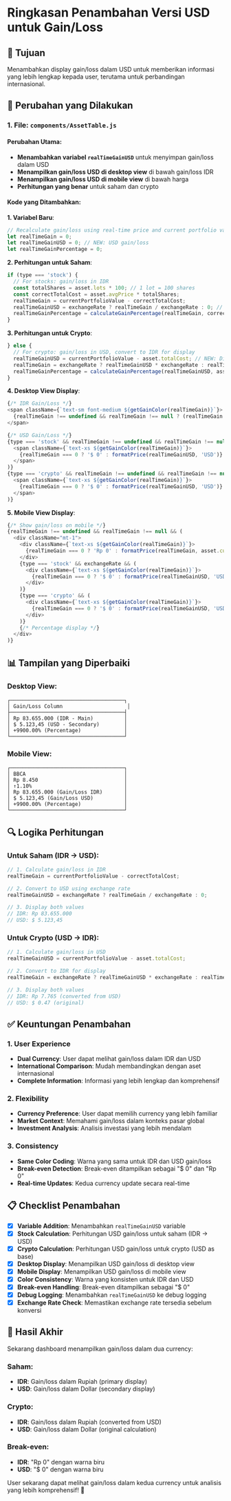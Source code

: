 # Ringkasan Penambahan Versi USD untuk Gain/Loss

## 🎯 **Tujuan**
Menambahkan display gain/loss dalam USD untuk memberikan informasi yang lebih lengkap kepada user, terutama untuk perbandingan internasional.

## 🔧 **Perubahan yang Dilakukan**

### 1. **File**: `components/AssetTable.js`

#### **Perubahan Utama**:
- **Menambahkan variabel `realTimeGainUSD`** untuk menyimpan gain/loss dalam USD
- **Menampilkan gain/loss USD di desktop view** di bawah gain/loss IDR
- **Menampilkan gain/loss USD di mobile view** di bawah harga
- **Perhitungan yang benar** untuk saham dan crypto

#### **Kode yang Ditambahkan**:

**1. Variabel Baru**:
```javascript
// Recalculate gain/loss using real-time price and current portfolio value
let realTimeGain = 0;
let realTimeGainUSD = 0; // NEW: USD gain/loss
let realTimeGainPercentage = 0;
```

**2. Perhitungan untuk Saham**:
```javascript
if (type === 'stock') {
  // For stocks: gain/loss in IDR
  const totalShares = asset.lots * 100; // 1 lot = 100 shares
  const correctTotalCost = asset.avgPrice * totalShares;
  realTimeGain = currentPortfolioValue - correctTotalCost;
  realTimeGainUSD = exchangeRate ? realTimeGain / exchangeRate : 0; // NEW: Convert to USD
  realTimeGainPercentage = calculateGainPercentage(realTimeGain, correctTotalCost);
}
```

**3. Perhitungan untuk Crypto**:
```javascript
} else {
  // For crypto: gain/loss in USD, convert to IDR for display
  realTimeGainUSD = currentPortfolioValue - asset.totalCost; // NEW: Direct USD calculation
  realTimeGain = exchangeRate ? realTimeGainUSD * exchangeRate : realTimeGainUSD;
  realTimeGainPercentage = calculateGainPercentage(realTimeGainUSD, asset.totalCost);
}
```

**4. Desktop View Display**:
```javascript
{/* IDR Gain/Loss */}
<span className={`text-sm font-medium ${getGainColor(realTimeGain)}`}>
  {realTimeGain !== undefined && realTimeGain !== null ? (realTimeGain === 0 ? 'Rp 0' : formatPrice(realTimeGain, asset.currency || 'IDR', true)) : '-'}
</span>

{/* USD Gain/Loss */}
{type === 'stock' && realTimeGain !== undefined && realTimeGain !== null && exchangeRate && (
  <span className={`text-xs ${getGainColor(realTimeGain)}`}>
    {realTimeGain === 0 ? '$ 0' : formatPrice(realTimeGainUSD, 'USD')}
  </span>
)}
{type === 'crypto' && realTimeGain !== undefined && realTimeGain !== null && (
  <span className={`text-xs ${getGainColor(realTimeGain)}`}>
    {realTimeGain === 0 ? '$ 0' : formatPrice(realTimeGainUSD, 'USD')}
  </span>
)}
```

**5. Mobile View Display**:
```javascript
{/* Show gain/loss on mobile */}
{realTimeGain !== undefined && realTimeGain !== null && (
  <div className="mt-1">
    <div className={`text-xs ${getGainColor(realTimeGain)}`}>
      {realTimeGain === 0 ? 'Rp 0' : formatPrice(realTimeGain, asset.currency || 'IDR', true)}
    </div>
    {type === 'stock' && exchangeRate && (
      <div className={`text-xs ${getGainColor(realTimeGain)}`}>
        {realTimeGain === 0 ? '$ 0' : formatPrice(realTimeGainUSD, 'USD')}
      </div>
    )}
    {type === 'crypto' && (
      <div className={`text-xs ${getGainColor(realTimeGain)}`}>
        {realTimeGain === 0 ? '$ 0' : formatPrice(realTimeGainUSD, 'USD')}
      </div>
    )}
    {/* Percentage display */}
  </div>
)}
```

## 📊 **Tampilan yang Diperbaiki**

### **Desktop View**:
```
┌─────────────────────────────────────┐
│ Gain/Loss Column                     │
├─────────────────────────────────────┤
│ Rp 83.655.000 (IDR - Main)          │
│ $ 5.123,45 (USD - Secondary)        │
│ +9900.00% (Percentage)              │
└─────────────────────────────────────┘
```

### **Mobile View**:
```
┌─────────────────────────────────────┐
│ BBCA                                │
│ Rp 8.450                            │
│ ↑1.10%                              │
│ Rp 83.655.000 (Gain/Loss IDR)       │
│ $ 5.123,45 (Gain/Loss USD)          │
│ +9900.00% (Percentage)              │
└─────────────────────────────────────┘
```

## 🔍 **Logika Perhitungan**

### **Untuk Saham (IDR → USD)**:
```javascript
// 1. Calculate gain/loss in IDR
realTimeGain = currentPortfolioValue - correctTotalCost;

// 2. Convert to USD using exchange rate
realTimeGainUSD = exchangeRate ? realTimeGain / exchangeRate : 0;

// 3. Display both values
// IDR: Rp 83.655.000
// USD: $ 5.123,45
```

### **Untuk Crypto (USD → IDR)**:
```javascript
// 1. Calculate gain/loss in USD
realTimeGainUSD = currentPortfolioValue - asset.totalCost;

// 2. Convert to IDR for display
realTimeGain = exchangeRate ? realTimeGainUSD * exchangeRate : realTimeGainUSD;

// 3. Display both values
// IDR: Rp 7.765 (converted from USD)
// USD: $ 0.47 (original)
```

## ✅ **Keuntungan Penambahan**

### 1. **User Experience**
- **Dual Currency**: User dapat melihat gain/loss dalam IDR dan USD
- **International Comparison**: Mudah membandingkan dengan aset internasional
- **Complete Information**: Informasi yang lebih lengkap dan komprehensif

### 2. **Flexibility**
- **Currency Preference**: User dapat memilih currency yang lebih familiar
- **Market Context**: Memahami gain/loss dalam konteks pasar global
- **Investment Analysis**: Analisis investasi yang lebih mendalam

### 3. **Consistency**
- **Same Color Coding**: Warna yang sama untuk IDR dan USD gain/loss
- **Break-even Detection**: Break-even ditampilkan sebagai "$ 0" dan "Rp 0"
- **Real-time Updates**: Kedua currency update secara real-time

## 📋 **Checklist Penambahan**

- [x] **Variable Addition**: Menambahkan `realTimeGainUSD` variable
- [x] **Stock Calculation**: Perhitungan USD gain/loss untuk saham (IDR → USD)
- [x] **Crypto Calculation**: Perhitungan USD gain/loss untuk crypto (USD as base)
- [x] **Desktop Display**: Menampilkan USD gain/loss di desktop view
- [x] **Mobile Display**: Menampilkan USD gain/loss di mobile view
- [x] **Color Consistency**: Warna yang konsisten untuk IDR dan USD
- [x] **Break-even Handling**: Break-even ditampilkan sebagai "$ 0"
- [x] **Debug Logging**: Menambahkan `realTimeGainUSD` ke debug logging
- [x] **Exchange Rate Check**: Memastikan exchange rate tersedia sebelum konversi

## 🚀 **Hasil Akhir**

Sekarang dashboard menampilkan gain/loss dalam dua currency:

### **Saham**:
- **IDR**: Gain/loss dalam Rupiah (primary display)
- **USD**: Gain/loss dalam Dollar (secondary display)

### **Crypto**:
- **IDR**: Gain/loss dalam Rupiah (converted from USD)
- **USD**: Gain/loss dalam Dollar (original calculation)

### **Break-even**:
- **IDR**: "Rp 0" dengan warna biru
- **USD**: "$ 0" dengan warna biru

User sekarang dapat melihat gain/loss dalam kedua currency untuk analisis yang lebih komprehensif! 🎉 